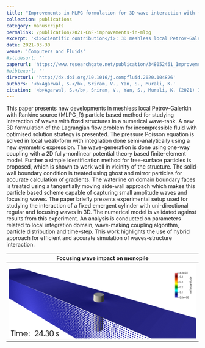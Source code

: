 ```yaml
---
title: "Improvements in MLPG formulation for 3D wave interaction with fixed structures"
collection: publications
category: manuscripts
permalink: /publication/2021-CnF-improvements-in-mlpg
excerpt: '<i>Scientific contribution</i>: 3D meshless local Petrov-Galerkin methods for viscous free-surface flow. Presents algorithms for semi-analytical local domain integration, 3D free-surface particle identification, moving side- wall and particle redistribution techniques. Validated with experiments on focusing wave impact on monopile.<br><img src="../files/researchiitm/mlpg_base.png" style="width: 500px; height: auto;">'
date: 2021-03-30
venue: 'Computers and Fluids'
#slidesurl: ''
paperurl: 'https://www.researchgate.net/publication/348052461_Improvements_in_MLPG_formulation_for_3D_wave_interaction_with_fixed_structures'
#bibtexurl: ''
directurl: 'http://dx.doi.org/10.1016/j.compfluid.2020.104826'
authors: '<b>Agarwal, S.</b>, Sriram, V., Yan, S., Murali, K.'
citation: '<b>Agarwal, S.</b>, Sriram, V., Yan, S., Murali, K. (2021) Improvements in MLPG formulation for 3D wave interaction with fixed structures. Computers & Fluids 218, 104826.'
---
```


This paper presents new developments in meshless local Petrov-Galerkin with Rankine source (MLPG_R) particle based method for studying interaction of waves with fixed structures in a numerical wave-tank. A new 3D formulation of the Lagrangian flow problem for incompressible fluid with optimised solution strategy is presented. The pressure Poisson equation is solved in local weak-form with integration done semi-analytically using a new symmetric expression. The wave-generation is done using one-way coupling with a 2D fully-nonlinear potential theory based finite-element model. Further a simple identification method for free-surface particles is proposed, which is shown to work well in vicinity of the structure. The solid-wall boundary condition is treated using ghost and mirror particles for accurate calculation of gradients. The waterline on domain boundary faces is treated using a tangentially moving side-wall approach which makes this particle based scheme capable of capturing small amplitude waves and focusing waves. The paper briefly presents experimental setup used for studying the interaction of a fixed emergent cylinder with uni-directional regular and focusing waves in 3D. The numerical model is validated against results from this experiment. An analysis is conducted on parameters related to local integration domain, wave-making coupling algorithm, particle distribution and time-step. This work highlights the use of hybrid approach for efficient and accurate simulation of waves-structure interaction.

| Focusing wave impact on monopile |
| --- |
| ![MLPG Simulation Example](../files/project_mlpg_base_3D.gif) |